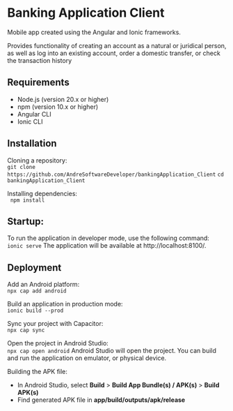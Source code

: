 # Banking Application Client
Mobile app created using the Angular and Ionic frameworks.

Provides functionality of creating an account as a natural or juridical person, as well as log into an existing account, order a domestic transfer, or check the transaction history

## Requirements
* Node.js (version 20.x or higher)
* npm (version 10.x or higher)
* Angular CLI
* Ionic CLI

## Installation
Cloning a repository:  
`git clone https://github.com/AndreSoftwareDeveloper/bankingApplication_Client`
`cd bankingApplication_Client`

Installing dependencies:  
` npm install`

## Startup:
To run the application in developer mode, use the following command:  
`ionic serve`
The application will be available at http://localhost:8100/.

## Deployment
Add an Android platform:  
`npx cap add android`

Build an application in production mode:  
`ionic build --prod`

Sync your project with Capacitor:  
`npx cap sync`

Open the project in Android Studio:  
`npx cap open android`
Android Studio will open the project. You can build and run the application on emulator, or physical device.

Building the APK file:
* In Android Studio, select __Build__ > __Build App Bundle(s) / APK(s)__ > __Build APK(s)__
* Find generated APK file in __app/build/outputs/apk/release__
